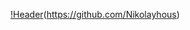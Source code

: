[!Header](https://github.com/Nikolayhous/NikolayHous/blob/main/assets/justus-feat-header-spectre.png)(https://github.com/Nikolayhous)

